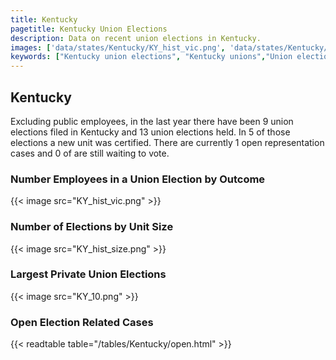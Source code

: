 ```yaml
---
title: Kentucky
pagetitle: Kentucky Union Elections
description: Data on recent union elections in Kentucky.
images: ['data/states/Kentucky/KY_hist_vic.png', 'data/states/Kentucky/KY_hist_size.png', 'data/states/Kentucky/KY_10.png']
keywords: ["Kentucky union elections", "Kentucky unions","Union elections"]
---
```

##  Kentucky

Excluding public employees, in the last year there have been 9 union elections filed in Kentucky and 13 union elections held. In 5 of those elections a new unit was certified. There are currently 1 open representation cases and 0 of are still waiting to vote.

### Number Employees in a Union Election by Outcome
{{< image src="KY_hist_vic.png" >}}

### Number of Elections by Unit Size
{{< image src="KY_hist_size.png" >}}

### Largest Private Union Elections
{{< image src="KY_10.png" >}}

### Open Election Related Cases
{{< readtable table="/tables/Kentucky/open.html" >}}

